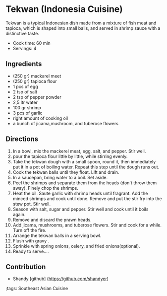# Tekwan (Indonesia Cuisine)

Tekwan is a typical Indonesian dish made from a mixture of fish meat and tapioca, which is shaped into small balls, and served in shrimp sauce with a distinctive taste.

- Cook time: 60 min
- Servings: 4

## Ingredients

- (250 gr) mackarel meet
- (250 gr) tapioca flour
- 1 pcs of egg
- 2 tsp of salt
- 2 tsp of pepper powder
- 2,5 ltr water
- 100 gr shrimp
- 3 pcs of garlic
- right amount of cooking oil
- a bunch of jicama,mushroom, and tuberose flowers


## Directions

1. In a bowl, mix the mackerel meat, egg, salt, and pepper. Stir well.
2. pour the tapioca flour little by little, while stirring evenly.
3. Take the tekwan dough with a small spoon, round it, then immediately put it in a pot of boiling water. Repeat this step until the dough runs out.
4. Cook the tekwan balls until they float. Lift and drain.
5. In a saucepan, bring water to a boil. Set aside.
6. Peel the shrimps and separate them from the heads (don't throw them away). Finely chop the shrimps.
7. Heat the oil. Saute garlic with shrimp heads until fragrant. Add the minced shrimps and cook until done. Remove and put the stir fry into the stew pot. Stir well.
8. Season with salt, sugar and pepper. Stir well and cook until it boils again.
9. Remove and discard the prawn heads.
10. Add jicama, mushrooms, and tuberose flowers. Stir and cook for a while. Turn off the fire.
11. Arrange the tekwan balls in a serving bowl.
12. Flush with gravy .
13. Sprinkle with spring onions, celery, and fried onions(optional).
14. Ready to serve....

## Contribution

- Shandy [github] (https://github.com/shandyer)

;tags: Southeast Asian Cuisine